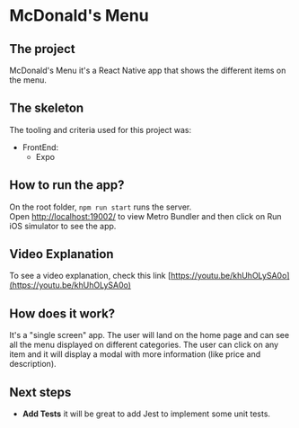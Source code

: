 # McDonald's Menu

## The project
McDonald's Menu it's a React Native app that shows the different items on the menu.

## The skeleton
The tooling and criteria used for this project was:
* FrontEnd:
    * Expo

## How to run the app?
On the root folder, `npm run start` runs the server.<br>
Open [http://localhost:19002/](http://localhost:19002/) to view Metro Bundler and then click on Run iOS simulator to see the app. 

## Video Explanation
To see a video explanation, check this link [https://youtu.be/khUhOLySA0o](https://youtu.be/khUhOLySA0o)

## How does it work?
It's a "single screen" app. The user will land on the home page and can see all the menu displayed on different categories. The user can click on any item and it will display a modal with more information (like price and description). 
<br>

## Next steps
* **Add Tests** it will be great to add Jest to implement some unit tests.
